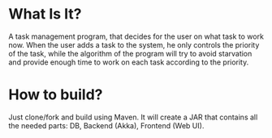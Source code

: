 # What Is It?
A task management program, that decides for the user on what task to work now.
When the user adds a task to the system, he only controls the priority 
of the task, while the algorithm of the program will try to avoid starvation
and provide enough time to work on each task according to the priority.
# How to build?
Just clone/fork and build using Maven. It will create a JAR that contains all
the needed parts: DB, Backend (Akka), Frontend (Web UI). 

